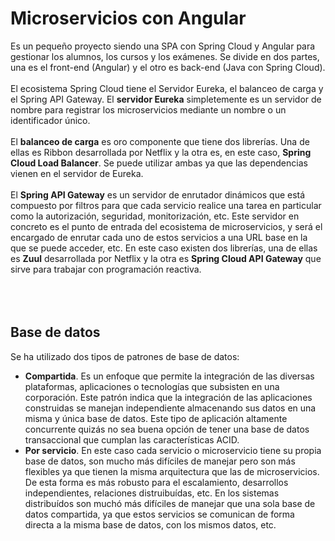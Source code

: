 # Microservicios con Angular

Es un pequeño proyecto siendo una SPA con Spring Cloud y Angular para gestionar los alumnos, los cursos y los exámenes. Se divide en dos partes, una es el front-end (Angular) y el otro es back-end (Java con Spring Cloud).<br><br>
El ecosistema Spring Cloud tiene el Servidor Eureka, el balanceo de carga y el Spring API Gateway. El **servidor Eureka** simpletemente es un servidor de nombre para registrar los microservicios mediante un nombre o un identificador único.<br><br>
El **balanceo de carga** es oro componente que tiene dos librerías. Una de ellas es Ribbon desarrollada por Netflix y la otra es, en este caso, **Spring Cloud Load Balancer**. Se puede utilizar ambas ya que las dependencias vienen en el servidor de Eureka.<br><br>
El **Spring API Gateway** es un servidor de enrutador dinámicos que está compuesto por filtros para que cada servicio realice una tarea en particular como la autorización, seguridad, monitorización, etc. Este servidor en concreto es el punto de entrada del ecosistema de microservicios, y será el encargado de enrutar cada uno de estos servicios a una URL base en la que se puede acceder, etc. En este caso existen dos librerías, una de ellas es **Zuul** desarrollada por Netflix y la otra es **Spring Cloud API Gateway** que sirve para trabajar con programación reactiva.<br><br><br><br>

## Base de datos

Se ha utilizado dos tipos de patrones de base de datos:
- **Compartida**. Es un enfoque que permite la integración de las diversas plataformas, aplicaciones o tecnologías que subsisten en una corporación. Este patrón indica que la integración de las aplicaciones construidas se manejan independiente almacenando sus datos en una misma y única base de datos. Este tipo de aplicación altamente concurrente quizás no sea buena opción de tener una base de datos transaccional que cumplan las características ACID.
- **Por servicio**. En este caso cada servicio o microservicio tiene su propia base de datos, son mucho más difíciles de manejar pero son más flexibles ya que tienen la misma arquitectura que las de microservicios. De esta forma es más robusto para el escalamiento, desarrollos independientes, relaciones distruibuídas, etc. En los sistemas distribuídos son muchó más difíciles de manejar que una sola base de datos compartida, ya que estos servicios se comunican de forma directa a la misma base de datos, con los mismos datos, etc.